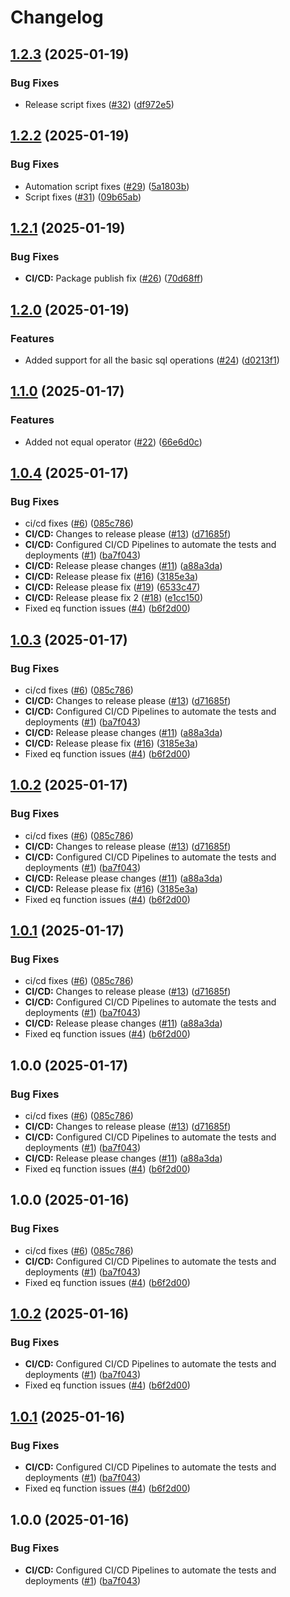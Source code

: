 # Changelog

## [1.2.3](https://github.com/Shanaka11/drizzle-query-helper/compare/v1.2.2...v1.2.3) (2025-01-19)


### Bug Fixes

* Release script fixes ([#32](https://github.com/Shanaka11/drizzle-query-helper/issues/32)) ([df972e5](https://github.com/Shanaka11/drizzle-query-helper/commit/df972e5d53a87b780a53dd11cbed17053a5ff0f7))

## [1.2.2](https://github.com/Shanaka11/drizzle-query-helper/compare/v1.2.1...v1.2.2) (2025-01-19)


### Bug Fixes

* Automation script fixes ([#29](https://github.com/Shanaka11/drizzle-query-helper/issues/29)) ([5a1803b](https://github.com/Shanaka11/drizzle-query-helper/commit/5a1803bb3bfcad81f0051f73f60279017febbb80))
* Script fixes ([#31](https://github.com/Shanaka11/drizzle-query-helper/issues/31)) ([09b65ab](https://github.com/Shanaka11/drizzle-query-helper/commit/09b65ab76f641b59b9f9465d759f08af27e6a692))

## [1.2.1](https://github.com/Shanaka11/drizzle-query-helper/compare/v1.2.0...v1.2.1) (2025-01-19)


### Bug Fixes

* **CI/CD:** Package publish fix ([#26](https://github.com/Shanaka11/drizzle-query-helper/issues/26)) ([70d68ff](https://github.com/Shanaka11/drizzle-query-helper/commit/70d68fff08fea27e0934186b83b7cafea8ad16ea))

## [1.2.0](https://github.com/Shanaka11/drizzle-query-helper/compare/v1.1.0...v1.2.0) (2025-01-19)


### Features

* Added support for all the basic sql operations ([#24](https://github.com/Shanaka11/drizzle-query-helper/issues/24)) ([d0213f1](https://github.com/Shanaka11/drizzle-query-helper/commit/d0213f1d01e040246fce9410e609f295a7b1593f))

## [1.1.0](https://github.com/Shanaka11/drizzle-query-helper/compare/v1.0.4...v1.1.0) (2025-01-17)


### Features

* Added not equal operator ([#22](https://github.com/Shanaka11/drizzle-query-helper/issues/22)) ([66e6d0c](https://github.com/Shanaka11/drizzle-query-helper/commit/66e6d0cbc21ae89040a5b16a2bb70f7a8048dd8d))

## [1.0.4](https://github.com/Shanaka11/drizzle-query-helper/compare/v1.0.3...v1.0.4) (2025-01-17)


### Bug Fixes

* ci/cd fixes ([#6](https://github.com/Shanaka11/drizzle-query-helper/issues/6)) ([085c786](https://github.com/Shanaka11/drizzle-query-helper/commit/085c786da8160816cb89de158620a9fddffd8308))
* **CI/CD:** Changes to release please ([#13](https://github.com/Shanaka11/drizzle-query-helper/issues/13)) ([d71685f](https://github.com/Shanaka11/drizzle-query-helper/commit/d71685f20a1d3f10306a8ba4a9b19e5a60b61543))
* **CI/CD:** Configured CI/CD Pipelines to automate the tests and deployments ([#1](https://github.com/Shanaka11/drizzle-query-helper/issues/1)) ([ba7f043](https://github.com/Shanaka11/drizzle-query-helper/commit/ba7f043bafd962af15fa581715957aac71f36295))
* **CI/CD:** Release please changes ([#11](https://github.com/Shanaka11/drizzle-query-helper/issues/11)) ([a88a3da](https://github.com/Shanaka11/drizzle-query-helper/commit/a88a3daaf53e9ce7e099e203ecfa464a25fc00c4))
* **CI/CD:** Release please fix ([#16](https://github.com/Shanaka11/drizzle-query-helper/issues/16)) ([3185e3a](https://github.com/Shanaka11/drizzle-query-helper/commit/3185e3a06f9771e53ce5ef8909fa3601220961e2))
* **CI/CD:** Release please fix ([#19](https://github.com/Shanaka11/drizzle-query-helper/issues/19)) ([6533c47](https://github.com/Shanaka11/drizzle-query-helper/commit/6533c472424ce1b0c7eb68364112d8c6c47d6e75))
* **CI/CD:** Release please fix 2 ([#18](https://github.com/Shanaka11/drizzle-query-helper/issues/18)) ([e1cc150](https://github.com/Shanaka11/drizzle-query-helper/commit/e1cc150f9c2ac8d84d2cc04b3a983cca6cd5a01a))
* Fixed eq function issues ([#4](https://github.com/Shanaka11/drizzle-query-helper/issues/4)) ([b6f2d00](https://github.com/Shanaka11/drizzle-query-helper/commit/b6f2d00bb6cbbdfbdab611956f57e4cd7ece2335))

## [1.0.3](https://github.com/Shanaka11/drizzle-query-helper/compare/v1.0.2...v1.0.3) (2025-01-17)


### Bug Fixes

* ci/cd fixes ([#6](https://github.com/Shanaka11/drizzle-query-helper/issues/6)) ([085c786](https://github.com/Shanaka11/drizzle-query-helper/commit/085c786da8160816cb89de158620a9fddffd8308))
* **CI/CD:** Changes to release please ([#13](https://github.com/Shanaka11/drizzle-query-helper/issues/13)) ([d71685f](https://github.com/Shanaka11/drizzle-query-helper/commit/d71685f20a1d3f10306a8ba4a9b19e5a60b61543))
* **CI/CD:** Configured CI/CD Pipelines to automate the tests and deployments ([#1](https://github.com/Shanaka11/drizzle-query-helper/issues/1)) ([ba7f043](https://github.com/Shanaka11/drizzle-query-helper/commit/ba7f043bafd962af15fa581715957aac71f36295))
* **CI/CD:** Release please changes ([#11](https://github.com/Shanaka11/drizzle-query-helper/issues/11)) ([a88a3da](https://github.com/Shanaka11/drizzle-query-helper/commit/a88a3daaf53e9ce7e099e203ecfa464a25fc00c4))
* **CI/CD:** Release please fix ([#16](https://github.com/Shanaka11/drizzle-query-helper/issues/16)) ([3185e3a](https://github.com/Shanaka11/drizzle-query-helper/commit/3185e3a06f9771e53ce5ef8909fa3601220961e2))
* Fixed eq function issues ([#4](https://github.com/Shanaka11/drizzle-query-helper/issues/4)) ([b6f2d00](https://github.com/Shanaka11/drizzle-query-helper/commit/b6f2d00bb6cbbdfbdab611956f57e4cd7ece2335))

## [1.0.2](https://github.com/Shanaka11/drizzle-query-helper/compare/v1.0.1...v1.0.2) (2025-01-17)


### Bug Fixes

* ci/cd fixes ([#6](https://github.com/Shanaka11/drizzle-query-helper/issues/6)) ([085c786](https://github.com/Shanaka11/drizzle-query-helper/commit/085c786da8160816cb89de158620a9fddffd8308))
* **CI/CD:** Changes to release please ([#13](https://github.com/Shanaka11/drizzle-query-helper/issues/13)) ([d71685f](https://github.com/Shanaka11/drizzle-query-helper/commit/d71685f20a1d3f10306a8ba4a9b19e5a60b61543))
* **CI/CD:** Configured CI/CD Pipelines to automate the tests and deployments ([#1](https://github.com/Shanaka11/drizzle-query-helper/issues/1)) ([ba7f043](https://github.com/Shanaka11/drizzle-query-helper/commit/ba7f043bafd962af15fa581715957aac71f36295))
* **CI/CD:** Release please changes ([#11](https://github.com/Shanaka11/drizzle-query-helper/issues/11)) ([a88a3da](https://github.com/Shanaka11/drizzle-query-helper/commit/a88a3daaf53e9ce7e099e203ecfa464a25fc00c4))
* **CI/CD:** Release please fix ([#16](https://github.com/Shanaka11/drizzle-query-helper/issues/16)) ([3185e3a](https://github.com/Shanaka11/drizzle-query-helper/commit/3185e3a06f9771e53ce5ef8909fa3601220961e2))
* Fixed eq function issues ([#4](https://github.com/Shanaka11/drizzle-query-helper/issues/4)) ([b6f2d00](https://github.com/Shanaka11/drizzle-query-helper/commit/b6f2d00bb6cbbdfbdab611956f57e4cd7ece2335))

## [1.0.1](https://github.com/Shanaka11/drizzle-query-helper/compare/v1.0.0...v1.0.1) (2025-01-17)


### Bug Fixes

* ci/cd fixes ([#6](https://github.com/Shanaka11/drizzle-query-helper/issues/6)) ([085c786](https://github.com/Shanaka11/drizzle-query-helper/commit/085c786da8160816cb89de158620a9fddffd8308))
* **CI/CD:** Changes to release please ([#13](https://github.com/Shanaka11/drizzle-query-helper/issues/13)) ([d71685f](https://github.com/Shanaka11/drizzle-query-helper/commit/d71685f20a1d3f10306a8ba4a9b19e5a60b61543))
* **CI/CD:** Configured CI/CD Pipelines to automate the tests and deployments ([#1](https://github.com/Shanaka11/drizzle-query-helper/issues/1)) ([ba7f043](https://github.com/Shanaka11/drizzle-query-helper/commit/ba7f043bafd962af15fa581715957aac71f36295))
* **CI/CD:** Release please changes ([#11](https://github.com/Shanaka11/drizzle-query-helper/issues/11)) ([a88a3da](https://github.com/Shanaka11/drizzle-query-helper/commit/a88a3daaf53e9ce7e099e203ecfa464a25fc00c4))
* Fixed eq function issues ([#4](https://github.com/Shanaka11/drizzle-query-helper/issues/4)) ([b6f2d00](https://github.com/Shanaka11/drizzle-query-helper/commit/b6f2d00bb6cbbdfbdab611956f57e4cd7ece2335))

## 1.0.0 (2025-01-17)


### Bug Fixes

* ci/cd fixes ([#6](https://github.com/Shanaka11/drizzle-query-helper/issues/6)) ([085c786](https://github.com/Shanaka11/drizzle-query-helper/commit/085c786da8160816cb89de158620a9fddffd8308))
* **CI/CD:** Changes to release please ([#13](https://github.com/Shanaka11/drizzle-query-helper/issues/13)) ([d71685f](https://github.com/Shanaka11/drizzle-query-helper/commit/d71685f20a1d3f10306a8ba4a9b19e5a60b61543))
* **CI/CD:** Configured CI/CD Pipelines to automate the tests and deployments ([#1](https://github.com/Shanaka11/drizzle-query-helper/issues/1)) ([ba7f043](https://github.com/Shanaka11/drizzle-query-helper/commit/ba7f043bafd962af15fa581715957aac71f36295))
* **CI/CD:** Release please changes ([#11](https://github.com/Shanaka11/drizzle-query-helper/issues/11)) ([a88a3da](https://github.com/Shanaka11/drizzle-query-helper/commit/a88a3daaf53e9ce7e099e203ecfa464a25fc00c4))
* Fixed eq function issues ([#4](https://github.com/Shanaka11/drizzle-query-helper/issues/4)) ([b6f2d00](https://github.com/Shanaka11/drizzle-query-helper/commit/b6f2d00bb6cbbdfbdab611956f57e4cd7ece2335))

## 1.0.0 (2025-01-16)


### Bug Fixes

* ci/cd fixes ([#6](https://github.com/Shanaka11/drizzle-query-helper/issues/6)) ([085c786](https://github.com/Shanaka11/drizzle-query-helper/commit/085c786da8160816cb89de158620a9fddffd8308))
* **CI/CD:** Configured CI/CD Pipelines to automate the tests and deployments ([#1](https://github.com/Shanaka11/drizzle-query-helper/issues/1)) ([ba7f043](https://github.com/Shanaka11/drizzle-query-helper/commit/ba7f043bafd962af15fa581715957aac71f36295))
* Fixed eq function issues ([#4](https://github.com/Shanaka11/drizzle-query-helper/issues/4)) ([b6f2d00](https://github.com/Shanaka11/drizzle-query-helper/commit/b6f2d00bb6cbbdfbdab611956f57e4cd7ece2335))

## [1.0.2](https://github.com/Shanaka11/drizzle-query-helper/compare/v1.0.1...v1.0.2) (2025-01-16)


### Bug Fixes

* **CI/CD:** Configured CI/CD Pipelines to automate the tests and deployments ([#1](https://github.com/Shanaka11/drizzle-query-helper/issues/1)) ([ba7f043](https://github.com/Shanaka11/drizzle-query-helper/commit/ba7f043bafd962af15fa581715957aac71f36295))
* Fixed eq function issues ([#4](https://github.com/Shanaka11/drizzle-query-helper/issues/4)) ([b6f2d00](https://github.com/Shanaka11/drizzle-query-helper/commit/b6f2d00bb6cbbdfbdab611956f57e4cd7ece2335))

## [1.0.1](https://github.com/Shanaka11/drizzle-query-helper/compare/v1.0.0...v1.0.1) (2025-01-16)


### Bug Fixes

* **CI/CD:** Configured CI/CD Pipelines to automate the tests and deployments ([#1](https://github.com/Shanaka11/drizzle-query-helper/issues/1)) ([ba7f043](https://github.com/Shanaka11/drizzle-query-helper/commit/ba7f043bafd962af15fa581715957aac71f36295))
* Fixed eq function issues ([#4](https://github.com/Shanaka11/drizzle-query-helper/issues/4)) ([b6f2d00](https://github.com/Shanaka11/drizzle-query-helper/commit/b6f2d00bb6cbbdfbdab611956f57e4cd7ece2335))

## 1.0.0 (2025-01-16)


### Bug Fixes

* **CI/CD:** Configured CI/CD Pipelines to automate the tests and deployments ([#1](https://github.com/Shanaka11/drizzle-query-helper/issues/1)) ([ba7f043](https://github.com/Shanaka11/drizzle-query-helper/commit/ba7f043bafd962af15fa581715957aac71f36295))
